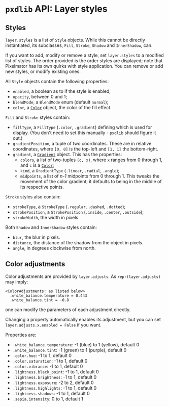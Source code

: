 # `pxdlib` API: Layer styles

<a id="styles"></a>
## Styles

`layer.styles` is a list of `Style` objects. While this cannot be directly instantiated, its subclasses, `Fill`, `Stroke`, `Shadow` and `InnerShadow`, can.

If you want to add, modify or remove a style, set `layer.styles` to a modified list of styles. The order provided is the order styles are displayed; note that Pixelmator has its own quirks with style application. You can remove or add new styles, or modify existing ones.

All `Style` objects contain the following properties:

- `enabled`, a boolean as to if the style is enabled;
- `opacity`, between 0 and 1;
- `blendMode`, a `BlendMode` enum (default `normal`);
- `color`, a [`Color`](/docs/api/structures.md#Color) object, the color of the fill effect. 

`Fill` and `Stroke` styles contain:

- `fillType`, a `FillType` (`.color`, `.gradient`) defining which is used for display. (You don't need to set this manually - `pxdlib` should figure it out.)
- `gradientPosition`, a tuple of two coordinates. These are in relative coordinates, where `[0, 0]` is the top-left and `[1, 1]` the bottom-right.
- `gradient`, a [`Gradient`](/docs/api/structures.md#Gradient) object. This has the properties:
  - `colors`, a list of two-tuples `(c, x)`, where `x` ranges from 0 through 1, and `c` is a [`Color`](/docs/api/structures.md#Color);
  - `kind`, a `GradientType` (`.linear`, `.radial`, `.angle`);
  - `midpoints`, a list of _n-1_ midpoints from 0 through 1. This tweaks the movement of the color gradient; it defaults to being in the middle of its respective points.

`Stroke` styles also contain:

- `strokeType`, a `StrokeType` (`.regular`, `.dashed`, `.dotted`);
- `strokePosition`, a `StrokePosition` (`.inside`, `.center`, `.outside`);
- `strokeWidth`, the width in pixels.

Both `Shadow` and `InnerShadow` styles contain:

- `blur`, the blur in pixels.
- `distance`, the distance of the shadow from the object in pixels.
- `angle`, in degrees clockwise from north.

<a id="adjusts"></a>
## Color adjustments

Color adjustments are provided by `layer.adjusts`. As `repr(layer.adjusts)` may imply:

    <ColorAdjustments: as listed below>
      .white_balance.temperature = 0.443
      .white_balance.tint = -0.8

one can modify the parameters of each adjustment directly.

Changing a property automatically enables its adjustment, but you can set `layer.adjusts.x.enabled = False` if you want.

Properties are:

- `.white_balance.temperature`: -1 (blue) to 1 (yellow), default 0 
- `.white_balance.tint`: -1 (green) to 1 (purple), default 0
- `.color.hue`: -1 to 1, default 0 
- `.color.saturation`: -1 to 1, default 0 
- `.color.vibrance`: -1 to 1, default 0 
- `.lightness.black_point`: -1 to 1, default 0 
- `.lightness.brightness`: -1 to 1, default 0 
- `.lightness.exposure`: -2 to 2, default 0 
- `.lightness.highlights`: -1 to 1, default 0 
- `.lightness.shadows`: -1 to 1, default 0 
- `.sepia.intensity`: 0 to 1, default 1 